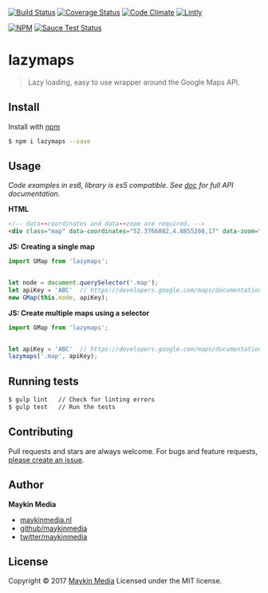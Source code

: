 [![Build Status](https://travis-ci.org/maykinmedia/lazymaps.svg?branch=1.0)](https://travis-ci.org/maykinmedia/lazymaps)
[![Coverage Status](https://coveralls.io/repos/github/maykinmedia/lazymaps/badge.svg?branch=master)](https://coveralls.io/github/maykinmedia/lazymaps?branch=master)
[![Code Climate](https://codeclimate.com/github/maykinmedia/lazymaps/badges/gpa.svg)](https://codeclimate.com/github/maykinmedia/lazymaps)
[![Lintly](https://lintly.com/gh/maykinmedia/lazymaps/badge.svg)](https://lintly.com/gh/maykinmedia/lazymaps/)

[![NPM](https://nodei.co/npm/lazymaps.png?downloads=true&downloadRank=true&stars=true)](https://nodei.co/npm/lazymaps/)
[![Sauce Test Status](https://saucelabs.com/browser-matrix/lazymaps.svg)](https://saucelabs.com/u/lazymaps)


# lazymaps

> Lazy loading, easy to use wrapper around the Google Maps API.

## Install

Install with [npm](https://www.npmjs.com/)

```sh
$ npm i lazymaps --save
```

## Usage 

*Code examples in es6, library is es5 compatible.*
*See [doc](doc/) for full API documentation.*

**HTML**

```html
<!-- data--coordinates and data--zoom are required. -->
<div class="map" data-coordinates="52.3766882,4.8855208,17" data-zoom="15"></div>
```


**JS: Creating a single map**

```js
import GMap from 'lazymaps';


let node = document.querySelector('.map');
let apiKey = 'ABC'  // https://developers.google.com/maps/documentation/javascript/get-api-key
new GMap(this.node, apiKey);
```


**JS: Create multiple maps using a selector**

```js
import GMap from 'lazymaps';


let apiKey = 'ABC'  // https://developers.google.com/maps/documentation/javascript/get-api-key
lazymaps('.map', apiKey);
```


## Running tests

```sh
$ gulp lint   // Check for linting errors
$ gulp test   // Run the tests
```

## Contributing

Pull requests and stars are always welcome. For bugs and feature requests, [please create an issue](https://github.com/maykinmedia/lazymaps/issues).

## Author

**Maykin Media**

* [maykinmedia.nl](https://www.maykinmedia.nl/)
* [github/maykinmedia](https://github.com/maykinmedia)
* [twitter/maykinmedia](http://twitter.com/maykinmedia)

## License

Copyright © 2017 [Maykin Media](https://www.maykinmedia.nl/)
Licensed under the MIT license.

